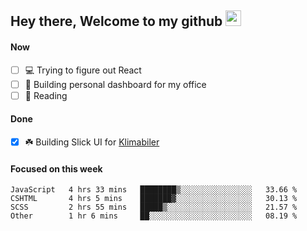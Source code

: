 ## Hey there, Welcome to my github <img src="https://media.giphy.com/media/hvRJCLFzcasrR4ia7z/giphy.gif" width="25px">

#### Now
- [ ] 💻 Trying to figure out React
- [ ] 🚀 Building personal dashboard for my office
- [ ] 📕 Reading

#### Done
- [x] ☘️ Building Slick UI for [Klimabiler](https://klimabiler.dk)
 
 #### Focused on this week
<!--START_SECTION:waka-->

```text
JavaScript   4 hrs 33 mins   ████████▒░░░░░░░░░░░░░░░░   33.66 %
CSHTML       4 hrs 5 mins    ███████▓░░░░░░░░░░░░░░░░░   30.13 %
SCSS         2 hrs 55 mins   █████▒░░░░░░░░░░░░░░░░░░░   21.57 %
Other        1 hr 6 mins     ██░░░░░░░░░░░░░░░░░░░░░░░   08.19 %
```

<!--END_SECTION:waka-->

